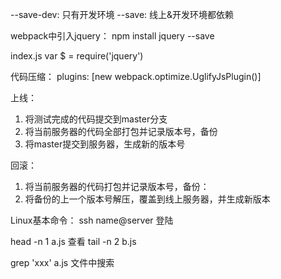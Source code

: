 --save-dev: 只有开发环境
--save: 线上&开发环境都依赖

webpack中引入jquery：
npm install jquery --save

index.js
var $ = require('jquery')

代码压缩：
plugins: [new webpack.optimize.UglifyJsPlugin()]

上线：
1. 将测试完成的代码提交到master分支
2. 将当前服务器的代码全部打包并记录版本号，备份
3. 将master提交到服务器，生成新的版本号

回滚：
1. 将当前服务器的代码打包并记录版本号，备份：
2. 将备份的上一个版本号解压，覆盖到线上服务器，并生成新版本

Linux基本命令：
ssh name@server  登陆

head -n 1 a.js 查看
tail -n 2 b.js

grep 'xxx' a.js 文件中搜索